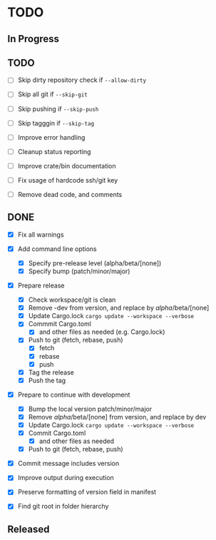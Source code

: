 # TODO

## In Progress


## TODO

- [ ] Skip dirty repository check if `--allow-dirty`
- [ ] Skip all git if `--skip-git`
- [ ] Skip pushing if `--skip-push`
- [ ] Skip tagggin if `--skip-tag`


- [ ] Improve error handling
- [ ] Cleanup status reporting
- [ ] Improve crate/bin documentation

- [ ] Fix usage of hardcode ssh/git key
- [ ] Remove dead code, and comments

## DONE

- [x] Fix all warnings
- [x] Add command line options
	- [x] Specify pre-release level (alpha/beta/[none])
	- [x] Specify bump (patch/minor/major)

- [x] Prepare release
	- [x] Check workspace/git is clean
	- [x] Remove -dev from version, and replace by *alpha*/beta/[none]
	- [x] Update Cargo.lock `cargo update --workspace --verbose`
	- [x] Commmit Cargo.toml
		- [x] and other files as needed (e.g. Cargo.lock)
	- [x] Push to git (fetch, rebase, push)
		- [x] fetch
		- [x] rebase
		- [x] push
	- [x] Tag the release
	- [x] Push the tag

- [x] Prepare to continue with development
	- [x] Bump the local version patch/minor/major
	- [x] Remove *alpha*/beta/[none] from version, and replace by dev
	- [x] Update Cargo.lock `cargo update --workspace --verbose`
	- [x] Commit Cargo.toml
		- [x] and other files as needed
	- [x] Push to git (fetch, rebase, push)

- [x] Commit message includes version
- [x] Improve output during execution
- [x] Preserve formatting of version field in manifest
- [x] Find git root in folder hierarchy


## Released
